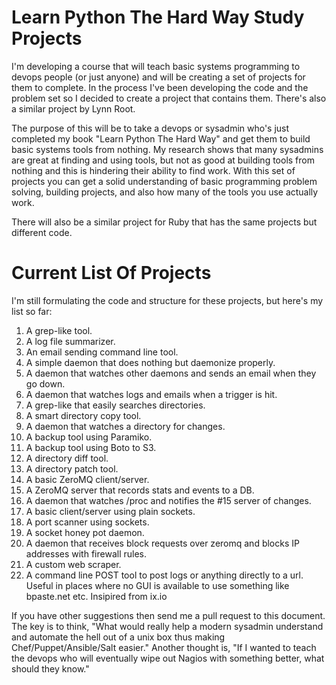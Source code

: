 Learn Python The Hard Way Study Projects
========================================

I'm developing a course that will teach basic systems programming to devops
people (or just anyone) and will be creating a set of projects for them to
complete.  In the process I've been developing the code and the problem set so
I decided to create a project that contains them.  There's also a similar
project by Lynn Root.

The purpose of this will be to take a devops or sysadmin who's just completed
my book "Learn Python The Hard Way" and get them to build basic systems tools
from nothing.  My research shows that many sysadmins are great at finding and
using tools, but not as good at building tools from nothing and this is
hindering their ability to find work.  With this set of projects you can get
a solid understanding of basic programming problem solving, building projects,
and also how many of the tools you use actually work.

There will also be a similar project for Ruby that has the same projects but
different code.

Current List Of Projects
========================

I'm still formulating the code and structure for these projects, but here's
my list so far:

1. A grep-like tool.
2. A log file summarizer.
4. An email sending command line tool.
4. A simple daemon that does nothing but daemonize properly.
5. A daemon that watches other daemons and sends an email when they go down.
6. A daemon that watches logs and emails when a trigger is hit.
7. A grep-like that easily searches directories.
8. A smart directory copy tool.
9. A daemon that watches a directory for changes.
10. A backup tool using Paramiko.
11. A backup tool using Boto to S3.
12. A directory diff tool.
13. A directory patch tool.
14. A basic ZeroMQ client/server.
15. A ZeroMQ server that records stats and events to a DB.
16. A daemon that watches /proc and notifies the #15 server of changes.
17. A basic client/server using plain sockets.
18. A port scanner using sockets.
19. A socket honey pot daemon.
20. A daemon that receives block requests over zeromq and blocks IP addresses with firewall rules.
21. A custom web scraper.
22. A command line POST tool to post logs or anything directly to a url. Useful in places where no GUI is available to use something like bpaste.net etc. Insipired from ix.io

If you have other suggestions then send me a pull request to this document.  The key
is to think, "What would really help a modern sysadmin understand and automate the hell
out of a unix box thus making Chef/Puppet/Ansible/Salt easier."  Another thought is,
"If I wanted to teach the devops who will eventually wipe out Nagios with something
better, what should they know."


